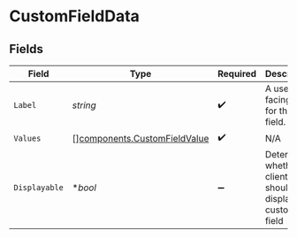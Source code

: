 # CustomFieldData


## Fields

| Field                                                                        | Type                                                                         | Required                                                                     | Description                                                                  |
| ---------------------------------------------------------------------------- | ---------------------------------------------------------------------------- | ---------------------------------------------------------------------------- | ---------------------------------------------------------------------------- |
| `Label`                                                                      | *string*                                                                     | :heavy_check_mark:                                                           | A user-facing label for this field.                                          |
| `Values`                                                                     | [][components.CustomFieldValue](../../models/components/customfieldvalue.md) | :heavy_check_mark:                                                           | N/A                                                                          |
| `Displayable`                                                                | **bool*                                                                      | :heavy_minus_sign:                                                           | Determines whether the client should display this custom field               |